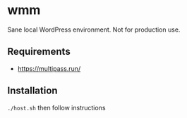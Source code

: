 # wmm

Sane local WordPress environment. Not for production use.


## Requirements

- https://multipass.run/

## Installation

`./host.sh` then follow instructions
